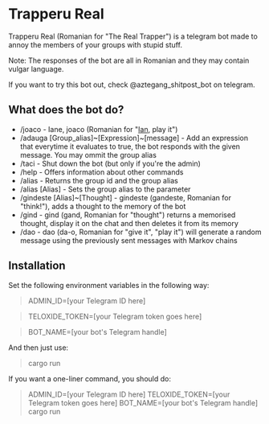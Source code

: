 # Trapperu Real

Trapperu Real (Romanian for "The Real Trapper") is a telegram bot made to annoy the members of your groups with stupid stuff.

Note: The responses of the bot are all in Romanian and they may contain vulgar language.

If you want to try this bot out, check @aztegang_shitpost_bot on telegram.

## What does the bot do?

* /joaco - Iane, joaco (Romanian for "[Ian](https://www.youtube.com/channel/UCXEsaxE4BOzgDKa2kG48koA), play it")
* /adauga [Group_alias]\~[Expression]\~[message] - Add an expression that everytime it evaluates to true, the bot responds with the given message. You may ommit the group alias
* /taci - Shut down the bot (but only if you're the admin)
* /help - Offers information about other commands
* /alias - Returns the group id and the group alias
* /alias [Alias] - Sets the group alias to the parameter
* /gindeste [Alias]~[Thought] - gindeste (gandeste, Romanian for "think!"), adds a thought to the memory of the bot
* /gind - gind (gand, Romanian for "thought") returns a memorised thought, display it on the chat and then deletes it from its memory
* /dao - dao (da-o, Romanian for "give it", "play it") will generate a random message using the previously sent messages with Markov chains

## Installation

Set the following environment variables in the following way:

> ADMIN_ID=[your Telegram ID here]

> TELOXIDE_TOKEN=[your Telegram token goes here]

> BOT_NAME=[your bot's Telegram handle]

And then just use:

> cargo run

If you want a one-liner command, you should do:

> ADMIN_ID=[your Telegram ID here] TELOXIDE_TOKEN=[your Telegram token goes here] BOT_NAME=[your bot's Telegram handle] cargo run
